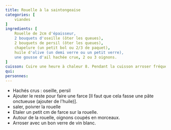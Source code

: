 ```yaml
---
title: Rouelle à la saintongeaise
categories: [
    viandes
]
ingredients: [
    Rouelle de 2cm d'épaisseur,
    2 bouquets d'oseille (ôter les queues),
    2 bouquets de persil (ôter les queues),
    chapelure (un petit bol ou 2/3 de paquet),
    huile d'olive (un demi verre ou un petit verre),
    une gousse d'ail hachée crue, 2 ou 3 oignons.      
]
cuisson: Cuire une heure à chaleur 8. Pendant la cuisson arroser fréquemment (mélange vin + eau ou bouillon)
qui: 
personnes: 
---
```


* Hachés crus : oseille, persil
* Ajouter le reste pour faire une farce [Il faut que cela fasse une pâte onctueuse (ajouter de l'huile)].
* saler, poivrer la rouelle
* Etaler un petit cm de farce sur la rouelle.
* Autour de la rouelle, oignons coupés en morceaux.
* Arroser avec un bon verre de vin blanc.